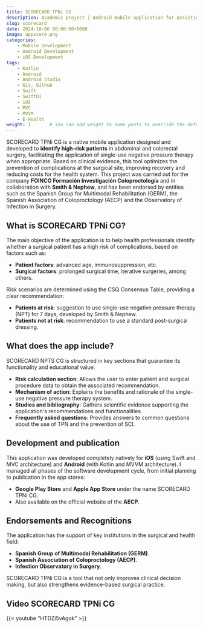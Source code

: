 ```yaml
---
title: SCORECARD TPNi CG
description: Academic project | Android mobile application for assisting, preparing and improving surgical patient care
slug: scorecard
date: 2024-10-06 00:00:00+0000
image: appscore.png
categories:
    - Mobile Development
    - Android Development
    - iOS Development
tags:
    - Kotlin
    - Android
    - Android Studio
    - Git, Github
    - Swift
    - SwiftUI
    - iOS
    - MVC
    - MVVM
    - E-Health
weight: 1       # You can add weight to some posts to override the default sorting (date descending)
---
```


SCORECARD TPNi CG ​​is a native mobile application designed and developed to **identify high-risk patients** in abdominal and colorectal surgery, facilitating the application of single-use negative pressure therapy when appropriate. Based on clinical evidence, this tool optimizes the prevention of complications at the surgical site, improving recovery and reducing costs for the health system. This project was carried out for the company **FOINCO Formación Investigación Coloproctología** and in collaboration with **Smith & Nephew**, and has been endorsed by entities such as the Spanish Group for Multimodal Rehabilitation (GERM), the Spanish Association of Coloproctology (AECP) and the Observatory of Infection in Surgery.

## What is SCORECARD TPNi CG?
The main objective of the application is to help health professionals identify whether a surgical patient has a high risk of complications, based on factors such as:
- **Patient factors**: advanced age, immunosuppression, etc.
- **Surgical factors**: prolonged surgical time, iterative surgeries, among others.

Risk scenarios are determined using the CSQ Consensus Table, providing a clear recommendation:
- **Patients at risk**: suggestion to use single-use negative pressure therapy (NPT) for 7 days, developed by Smith & Nephew.
- **Patients not at risk**: recommendation to use a standard post-surgical dressing.

## What does the app include?
SCORECARD NPTS CG is structured in key sections that guarantee its functionality and educational value:
- **Risk calculation section**: Allows the user to enter patient and surgical procedure data to obtain the associated recommendation.
- **Mechanism of action**: Explains the benefits and rationale of the single-use negative pressure therapy system.
- **Studies and bibliography**: Gathers scientific evidence supporting the application's recommendations and functionalities.
- **Frequently asked questions**: Provides answers to common questions about the use of TPN and the prevention of SCI.

## Development and publication
This application was developed completely natively for **iOS** (using Swift and MVC architecture) and **Android** (with Kotlin and MVVM architecture). I managed all phases of the software development cycle, from initial planning to publication in the app stores:
- **Google Play Store** and **Apple App Store** under the name SCORECARD TPNi CG.
- Also available on the official website of the **AECP**.

## Endorsements and Recognitions
The application has the support of key institutions in the surgical and health field:
- **Spanish Group of Multimodal Rehabilitation (GERM)**.
- **Spanish Association of Coloproctology (AECP)**.
- **Infection Observatory in Surgery**.

SCORECARD TPNi CG ​​is a tool that not only improves clinical decision making, but also strengthens evidence-based surgical practice.

## Video SCORECARD TPNi CG
{{< youtube "HTDZi5vAgok" >}}
